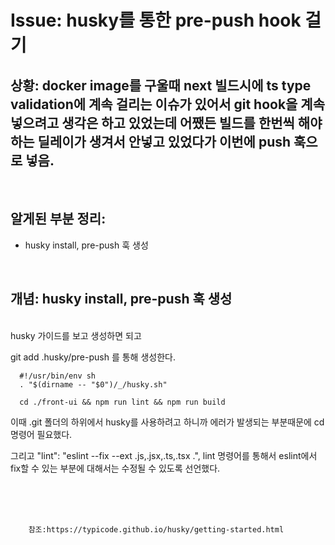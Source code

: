 <!--
author: Dailyscat
purpose: issue arrange
rules:
 (1) 헤더와 문단사이
    <br/>
    <br/>
 (2) 코드가 작성되는 부분은 >로 정리
 (3) 참조는 해당 내용 바로 아래
    <br/>
    <br/>
 (4) 명령어는 bold
 (5) 방안은 ## 안의 과정은 ###
-->

# Issue: husky를 통한 pre-push hook 걸기

## 상황: docker image를 구울때 next 빌드시에 ts type validation에 계속 걸리는 이슈가 있어서 git hook을 계속 넣으려고 생각은 하고 있었는데 어쨌든 빌드를 한번씩 해야하는 딜레이가 생겨서 안넣고 있었다가 이번에 push 훅으로 넣음.

<br/>

## 알게된 부분 정리:

- husky install, pre-push 훅 생성

<br/>

## 개념: husky install, pre-push 훅 생성

<br/>
  husky 가이드를 보고 생성하면 되고
  
  git add .husky/pre-push 를 통해 생성한다.

  ```
    #!/usr/bin/env sh
    . "$(dirname -- "$0")/_/husky.sh"

    cd ./front-ui && npm run lint && npm run build
  ```

  이때 .git 폴더의 하위에서 husky를 사용하려고 하니까 에러가 발생되는 부분때문에 cd 명령어 필요했다.

  그리고 "lint": "eslint --fix --ext .js,.jsx,.ts,.tsx .", lint 명령어를 통해서 eslint에서 fix할 수 있는 부분에 대해서는 수정될 수 있도록 선언했다.

<br/>
<br/>
<br/>

        참조:https://typicode.github.io/husky/getting-started.html

<br/>